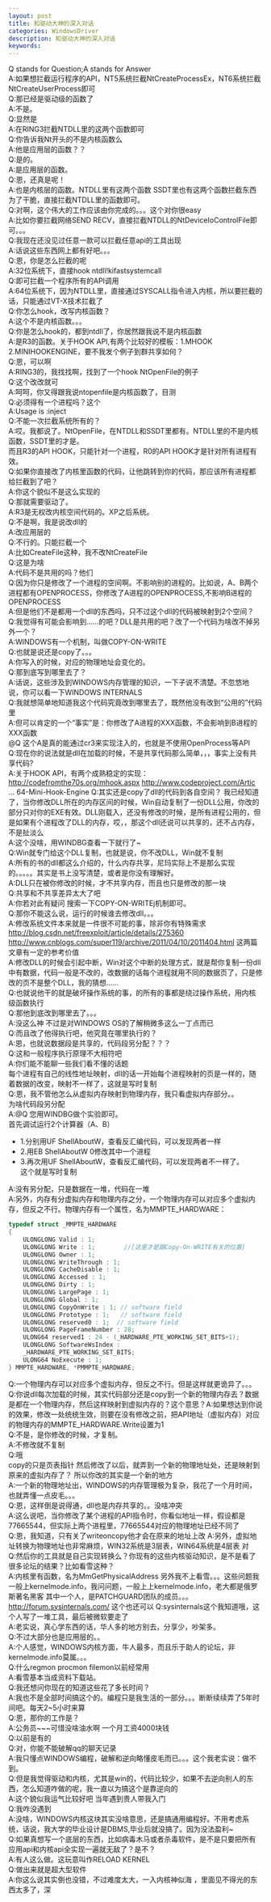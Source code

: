 ```yaml
---
layout: post
title: 和驱动大神的深入对话
categories: WindowsDriver
description: 和驱动大神的深入对话
keywords: 
---
```

Q stands for Question;A stands for Answer  
A:如果想拦截运行程序的API，NT5系统拦截NtCreateProcessEx，NT6系统拦截NtCreateUserProcess即可  
Q:那已经是驱动级的函数了  
A:不是。  
Q:显然是  
A:在RING3拦截NTDLL里的这两个函数即可  
Q:你告诉我Nt开头的不是内核函数么  
A:他是应用层的函数？？  
Q:是的。  
A:是应用层的函数。  
Q:恩，还真是呢！  
A:也是内核层的函数。NTDLL里有这两个函数 SSDT里也有这两个函数拦截东西为了干脆，直接拦截NTDLL里的函数即可。  
Q:对啊，这个伟大的工作应该由你完成的。。。这个对你很easy  
A:比如你要拦截网络SEND RECV，直接拦截NTDLL的NtDeviceIoControlFile即可。。。   
Q:我现在还没见过任意一款可以拦截任意api的工具出现  
A:话说这些东西网上都有好吧。。。  
Q:恩，你是怎么拦截的呢  
A:32位系统下，直接hook ntdll!kifastsystemcall  
Q:即可拦截一个程序所有的API调用  
A:64位系统下，因为NTDLL里，直接通过SYSCALL指令进入内核，所以要拦截的话，只能通过VT-X技术拦截了  
Q:你怎么hook，改写内核函数？  
A:这个不是内核函数。。。  
Q:你是怎么hook的，都到ntdll了，你居然跟我说不是内核函数  
A:是R3的函数。关于HOOK API,有两个比较好的模板：1.MHOOK  2.MINIHOOKENGINE，要不我发个例子到群共享如何？  
Q:恩，可以啊  
A:RING3的，我找找啊，找到了一个hook NtOpenFile的例子  
Q:这个改改就可  
A:呵呵，你又得跟我说ntopenfile是内核函数了，目测                                                                                                   
Q:必须得有一个进程吗？这个                                                                                                                         
A:Usage is :inject <process> <full dll path>                                                                                                       
Q:不能一次拦截系统所有的？                                                                                                                         
A:哎。我都说了。NtOpenFile，在NTDLL和SSDT里都有。NTDLL里的不是内核函数，SSDT里的才是。                                                             
而且R3的API HOOK，只能针对一个进程，R0的API HOOK才是针对所有进程有效。                                                                             
Q:如果你直接改了内核里函数的代码，让他跳转到你的代码，那应该所有进程都给拦截到了吧？                                                               
A:你这个貌似不是这么实现的                                                                                                                         
Q:那就需要驱动了。                                                                                                                                 
A:R3是无权改内核空间代码的。XP之后系统。                                                                                                           
Q:不是啊，我是说改dll的                                                                                                                            
A:改应用层的                                                                                                                                       
Q:不行的。只能拦截一个                                                                                                                             
A:比如CreateFile这种，我不改NtCreateFile                                                                                                           
Q:这是为啥                                                                                                                                         
A:代码不是共用的吗？他们                                                                                                                           
Q:因为你只是修改了一个进程的空间啊。不影响别的进程的。比如说，A、B两个进程都有OPENPROCESS，你修改了A进程的OPENPROCESS,不影响B进程的OPENPROCESS     
A:但是他们不是都用一个dll的东西吗，只不过这个dll的代码被映射到2个空间？                                                                            
Q:我觉得有可能会影响到……的吧？DLL是共用的吧？改了一个代码为啥改不掉另外一个？                                                                      
A:WINDOWS有一个机制，叫做COPY-ON-WRITE                                                                                                             
Q:也就是说还是copy了。。。                                                                                                                         
A:你写入的时候，对应的物理地址会变化的。                                                                                                           
Q:那到底写到哪里去了？                                                                                                                             
A:话说，这些涉及到WINDOWS内存管理的知识，一下子说不清楚。不忽悠地说，你可以看一下WINDOWS INTERNALS                                                 
Q:我就想简单地知道我这个代码究竟改到哪里去了，既然他没有改到“公用的”代码里                                                                         
A:但可以肯定的一个“事实”是：你修改了A进程的XXX函数，不会影响到B进程的XXX函数                                                                       
@Q 这个A是真的能通过cr3来实现注入的，也就是不使用OpenProcess等API                                                                                  
Q:现在你的说法就是dll在加载的时候，不是共享代码那么简单，，，事实上没有共享代码?                                                                   
A:关于HOOK API，有两个成熟稳定的实现：                                                                                                             
http://codefromthe70s.org/mhook.aspx
http://www.codeproject.com/Artic ... 64-Mini-Hook-Engine
Q:其实还是copy了dll的代码到各自空间？
我已经知道了，当你修改DLL所在的内存区间的时候，Win自动复制了一份DLL公用，你改的部分只对你的EXE有效。DLL刚载入，还没有修改的时候，是所有进程公用的，但是如果有个进程改了DLL的内存，哎，，那这个dll还说可以共享的，还不占内存，不是扯淡么   
A:这个没啥，用WINDBG查看一下就行了~                                                                                      
Q:Win就专门给这个DLL复制，也就是说，你不改DLL，Win就不复制                                                               
A:所有的书的dll都这么介绍的，什么内存共享，尼玛实际上不是那么实现的。。。。。其实是书上没写清楚，或者是你没有理解好。    
A:DLL只在被你修改的时候，才不共享内存，而且也只是修改的那一块                                                            
Q:共享和不共享差异太大了吧                                                                                               
A:你若对此有疑问 搜索一下COPY-ON-WRITEj机制即可。                                                                        
Q:那你不能这么说，运行的时候谁去修改dll。。。                                                                            
A:修改系统文件本来就是一件很不可能的事，除非你有特殊需求                                                                 
http://blog.csdn.net/freexploit/article/details/275360
http://www.cnblogs.com/super119/archive/2011/04/10/2011404.html
这两篇文章有一定的参考价值  
A:修改DLL的时候会引起中断，Win对这个中断的处理方式，就是帮你复制一份dll中有数据，代码一般是不改的，改数据的话每个进程就用不同的数据页了，只是修改的页不是整个DLL，我的猜想……    
Q:也就说他干的就是破坏操作系统的事，的所有的事都是绕过操作系统，用内核级函数执行    
Q:那他到底改到哪里去了。。。   
A:没这么神  不过是对WINDOWS OS的了解稍微多这么一丁点而已  
Q:而且改了他得执行吧，他究竟在哪里执行的？  
A:恩，也就说数据段是共享的，代码段另分配？？？  
Q:这和一般程序执行原理不大相符吧    
A:你们能不能聊一些我们看不懂的话题   
每个进程有自己的线性地址映射，dll的话一开始每个进程映射的页是一样的，随着数据的改变，映射不一样了，这就是写时复制  
Q:恩，我不管他怎么从虚拟内存映射到物理内存，我只看虚拟内存部分。。   
为啥代码段另分配    
A:@Q 您用WINDBG做个实验即可。  
首先调试运行2个计算器（A、B）  
* 1.分别用UF ShellAboutW，查看反汇编代码，可以发现两者一样
* 2.用EB ShellAboutW 0修改其中一个进程
* 3.再次用UF ShellAboutW，查看反汇编代码，可以发现两者不一样了。  
这个就是写时复制   

A:没有另分配，只是数据在一堆，代码在一堆   
A:另外，内存有分虚拟内存和物理内存之分，一个物理内存可以对应多个虚拟内存，但反之不行。物理内存有一个属性，名为MMPTE_HARDWARE：  
```C++
typedef struct _MMPTE_HARDWARE
{
	ULONGLONG Valid : 1;
	ULONGLONG Write : 1;        //[这里才是跟Copy-On-WRITE有关的位置]
	ULONGLONG Owner : 1;
	ULONGLONG WriteThrough : 1;
	ULONGLONG CacheDisable : 1;
	ULONGLONG Accessed : 1;
	ULONGLONG Dirty : 1;
	ULONGLONG LargePage : 1;
	ULONGLONG Global : 1;
	ULONGLONG CopyOnWrite : 1; // software field
	ULONGLONG Prototype : 1;   // software field
	ULONGLONG reserved0 : 1;  // software field
	ULONGLONG PageFrameNumber : 28;
	ULONG64 reserved1 : 24 - (_HARDWARE_PTE_WORKING_SET_BITS+1);
	ULONGLONG SoftwareWsIndex :
	_HARDWARE_PTE_WORKING_SET_BITS;
	ULONG64 NoExecute : 1;
} MMPTE_HARDWARE, *PMMPTE_HARDWARE;
```

Q:一个物理内存可以对应多个虚拟内存，但反之不行。但是这样就更诡异了。。。    
Q:你说dll每次加载的时候，其实代码部分还是copy到一个新的物理内存去？数据是都在一个物理内存，然后这样映射到虚拟内存的？这个意思？A:如果想达到你说的效果，修改一处统统生效，则要在没有修改之前，把API地址（虚拟内存）对应的物理内存的MMPTE_HARDWARE.Write设置为1  
Q:不是，是你修改的时候，才复制。  
A:不修改就不复制  
Q:哦  
copy的只是页表指针
然后修改了以后，就弄到一个新的物理地址处，还是映射到原来的虚拟内存了？
所以你改的其实是一个新的地方  
A:一个新的物理地址出，WINDOWS的内存管理极为复杂，我花了一个月时间，也就弄懂一点皮毛。。。  
Q:恩，这样倒是说得通，dll也是内存共享的。。没啥冲突  
A:这么说吧，当你修改了某个进程的API指令时，你看似地址一样，假设都是77665544，但实际上两个进程里，77665544对应的物理地址已经不同了  
Q:恩，我知道，只有关了writeoncopy他才会在原来的地址上改
A:另外，虚拟地址转换为物理地址也非常麻烦，WIN32系统是3层表，WIN64系统是4层表       对  
Q:然后你的工具就是自己实现转换么？你现有的这些内核驱动知识，是不是看了很多论坛的结果？比如看雪这种？  
A:内核里有函数，名为MmGetPhysicalAddress      另外我不上看雪。。。这些问题我一般上kernelmode.info，我问问题，一般上上kernelmode.info，老大都是俄罗斯著名黑客
其中一个人，是PATCHGUARD团队的成员。。。  http://forum.sysinternals.com/      这个也还可以
Q:sysinternals这个我知道哦，这个人写了一堆工具，最后被微软要走了  
A:老实说，真心学东西的话，华人多的地方别去，分享少，吵架多。  
Q:不过大部分也是应用层的。。  
A:个人感觉，WINDOWS内核方面，牛人最多，而且乐于助人的论坛，非kernelmode.info莫属。。。  
Q:什么regmon procmon filemon以前经常用  
A:看雪基本当成资料下载站。  
Q:我还想问你现在的知道这些花了多长时间？  
A:我也不是全部时间搞这个的。编程只是我生活的一部分。。。断断续续弄了5年时间吧。每天2~5小时来算  
Q:恩，那你的工作是？  
A:公务员~~~可惜没啥油水啊     一个月工资4000块钱  
Q:以前是有的  
Q:对，你能不能破解qq的聊天记录  
A:我只懂点WINDOWS编程，破解和逆向略懂皮毛而已。。。这个我老实说：做不到。  
Q:但是我觉得驱动和内核，尤其是win的，代码比较少，如果不去逆向别人的东西，怎么知道咋做的呢，我一直以为搞这个是靠逆向的  
A:这个貌似我运气比较好吧  当年遇到贵人带我入门  
Q:我咋没遇到  
A:没啥，WINDOWS内核这块其实没啥意思，还是搞通用编程好。不用考虑系统，话说，我大学的毕业设计是DBMS,毕业后就没搞了。因为没法盈利~  
Q:如果真想写一个底层的东西，比如病毒木马或者杀毒软件，是不是只要把所有应用api和内核api全实现一遍就无敌了？是不？  
A:有人这么做。这玩意叫作RELOAD KERNEL  
Q:做出来就是超大型软件  
A:你这么说其实倒也没错，不过难度太大，一入内核神似海 ，里面见不得光的东西太多了，深  
